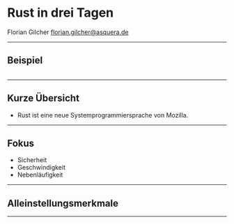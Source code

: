 # Rust in drei Tagen

Florian Gilcher <florian.gilcher@asquera.de>

---

## Beispiel

<pre><code data-source="https://gist.githubusercontent.com/chikoski/9d29be8f0f61b0b567e3/raw/a3d9cce23703f451f8f538816c1a0a7a1457680b/concat.rs" data-trim class="hljs rust"></code></pre>

---

## Kurze Übersicht

* Rust ist eine neue Systemprogrammiersprache von Mozilla.

---

## Fokus

* Sicherheit
* Geschwindigkeit
* Nebenläufigkeit

---

## Alleinstellungsmerkmale

---
